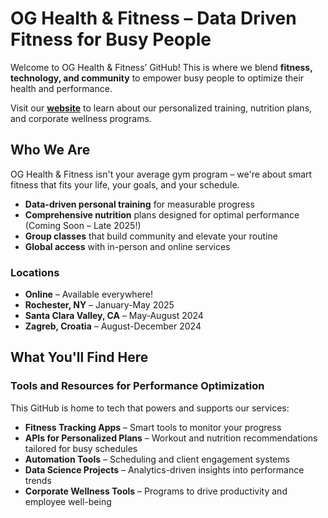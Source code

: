# OG Health & Fitness – Data Driven Fitness for Busy People

Welcome to OG Health & Fitness’ GitHub! This is where we blend **fitness, technology, and community** to empower busy people to optimize their health and performance.

Visit our **[website](https://oliviagallucci.com/og-health-fitness/)** to learn about our personalized training, nutrition plans, and corporate wellness programs.

## Who We Are

OG Health & Fitness isn't your average gym program – we're about smart fitness that fits your life, your goals, and your schedule.

-  **Data-driven personal training** for measurable progress
-  **Comprehensive nutrition** plans designed for optimal performance (Coming Soon – Late 2025!)
-  **Group classes** that build community and elevate your routine
-  **Global access** with in-person and online services

### Locations
- **Online** – Available everywhere!
- **Rochester, NY** – January-May 2025
- **Santa Clara Valley, CA** – May-August 2024
- **Zagreb, Croatia** – August-December 2024


## What You'll Find Here  

### Tools and Resources for Performance Optimization

This GitHub is home to tech that powers and supports our services:

- **Fitness Tracking Apps** – Smart tools to monitor your progress
- **APIs for Personalized Plans** – Workout and nutrition recommendations tailored for busy schedules  
- **Automation Tools** – Scheduling and client engagement systems  
- **Data Science Projects** – Analytics-driven insights into performance trends  
- **Corporate Wellness Tools** – Programs to drive productivity and employee well-being  


<!--

**Here are some ideas to get you started:**

🙋‍♀️ A short introduction - what is your organization all about?
🌈 Contribution guidelines - how can the community get involved?
👩‍💻 Useful resources - where can the community find your docs? Is there anything else the community should know?
🍿 Fun facts - what does your team eat for breakfast?
🧙 Remember, you can do mighty things with the power of [Markdown](https://docs.github.com/github/writing-on-github/getting-started-with-writing-and-formatting-on-github/basic-writing-and-formatting-syntax)
-->
